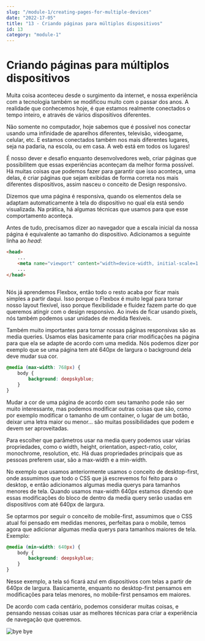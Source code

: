 ```yaml
---
slug: "/module-1/creating-pages-for-multiple-devices"
date: "2022-17-05"
title: "13 - Criando páginas para múltiplos dispositivos"
id: 13
category: "module-1"
---
```


# Criando páginas para múltiplos dispositivos

Muita coisa aconteceu desde o surgimento da internet, e nossa experiência com a tecnologia também se modificou muito com o passar dos anos. A realidade que conhecemos hoje, é que estamos realmente conectados o tempo inteiro, e através de vários dispositivos diferentes.

Não somente no computador, hoje sabemos que é possível nos conectar usando uma infinidade de aparelhos diferentes, televisão, videogame, celular, etc. E estamos conectados também nos mais diferentes lugares, seja na padaria, na escola, ou em casa. A web está em todos os lugares!

É nosso dever e desafio enquanto desenvolvedores web, criar páginas que possibilitem que essas experiências aconteçam da melhor forma possível. Há muitas coisas que podemos fazer para garantir que isso aconteça, uma delas, é criar páginas que sejam exibidas de forma correta nos mais diferentes dispositivos, assim nasceu o conceito de Design responsivo.

Dizemos que uma página é responsiva, quando os elementos dela se adaptam automaticamente à tela do dispositivo no qual ela está sendo visualizada. Na prática, há algumas técnicas que usamos para que esse comportamento aconteça.

Antes de tudo, precisamos dizer ao navegador que a escala inicial da nossa página é equivalente ao tamanho do dispositivo. Adicionamos a seguinte linha ao *head*:

```html
<head>
    ...
    <meta name="viewport" content="width=device-width, initial-scale=1.0">
    ...
</head>
    
```

Nós já aprendemos Flexbox, então todo o resto acaba por ficar mais simples a partir daqui. Isso porque o Flexbox é muito legal para tornar nosso layout flexível, isso porque flexibilidade e fluidez fazem parte do que queremos atingir com o design responsivo. Ao invés de ficar usando pixels, nós também podemos usar unidades de medida flexíveis.

Também muito importantes para tornar nossas páginas responsivas são as media queries. Usamos elas basicamente para criar modificações na página para que ela se adapte de acordo com uma medida. Nós podemos dizer por exemplo que se uma página tem até 640px de largura o background dela deve mudar sua cor.

```css
@media (max-width: 768px) {
    body {
        background: deepskyblue;
    }
}
```

Mudar a cor de uma página de acordo com seu tamanho pode não ser muito interessante, mas podemos modificar outras coisas que são, como por exemplo modificar o tamanho de um container, o lugar de um botão, deixar uma letra maior ou menor... são muitas possibilidades que podem e devem ser aproveitadas.

Para escolher que parâmetros usar na media query podemos usar várias propriedades, como o width, height, orientation, aspect-ratio, color, monochrome, resolution, etc. Há duas propriedades principais que as pessoas preferem usar, são a max-width e a min-width.

No exemplo que usamos anteriormente usamos o conceito de desktop-first, onde assumimos que todo o CSS que já escrevemos foi feito para o desktop, e então adicionamos algumas media querys para tamanhos menores de tela. Quando usamos max-width 640px estamos dizendo que essas modificações do bloco de dentro da media query serão usadas em dispositivos com até 640px de largura.

Se optarmos por seguir o conceito de mobile-first, assumimos que o CSS atual foi pensado em medidas menores, perfeitas para o mobile, temos agora que adicionar algumas media querys para tamanhos maiores de tela. Exemplo:

```css
@media (min-width: 640px) {
    body {
        background: deepskyblue;
    }
}
```

Nesse exemplo, a tela só ficará azul em dispositivos com telas a partir de 640px de largura. Basicamente, enquanto no desktop-first pensamos em modificações para telas menores, no mobile-first pensamos em maiores.

De acordo com cada centário, podemos considerar muitas coisas, e pensando nessas coisas usar as melhores técnicas para criar a experiência de navegação que queremos.


![bye bye](https://media.giphy.com/media/42D3CxaINsAFemFuId/giphy.gif)

